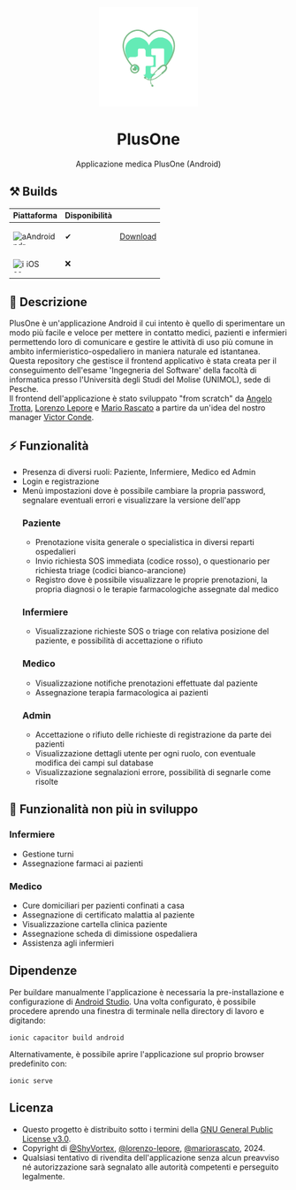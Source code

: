 <p align="center">
  <img width="180" src="assets/icon-circle.png" alt="PlusOne"></img>
  <h1 align="center">PlusOne</h1>
  <p align="center">Applicazione medica PlusOne (Android)
</p>

## ⚒️ Builds

|Piattaforma|Disponibilità||
|--------|---------|--|
|<p><img width="24" height="24" align="left" src="https://img.icons8.com/nolan/64/android-os.png" alt="android"> Android </p>|✔|[Download](https://github.com/ShyVortex/plusone-ionic/releases/latest)|
|<p><img width="24" height="24" align="left" src="https://img.icons8.com/nolan/64/ios-logo.png" alt="ios"> iOS </p>|❌| |

## 📜 Descrizione
PlusOne è un'applicazione Android il cui intento è quello di sperimentare un modo più facile e veloce per mettere in contatto medici, pazienti e infermieri permettendo loro di comunicare
e gestire le attività di uso più comune in ambito infermieristico-ospedaliero in maniera naturale ed istantanea.  
Questa repository che gestisce il frontend applicativo è stata creata per il conseguimento dell'esame 'Ingegneria del Software' della facoltà di informatica presso l'Università degli Studi del Molise (UNIMOL),
sede di Pesche.  
Il frontend dell'applicazione è stato sviluppato "from scratch" da [Angelo Trotta](https://github.com/ShyVortex), [Lorenzo Lepore](https://github.com/lorenzo-lepore) e [Mario Rascato](https://github.com/mariorascato)
a partire da un'idea del nostro manager [Victor Conde](https://github.com/vodkaassassina).

## ⚡ Funzionalità
- Presenza di diversi ruoli: Paziente, Infermiere, Medico ed Admin
- Login e registrazione
- Menù impostazioni dove è possibile cambiare la propria password, segnalare eventuali errori e visualizzare la versione dell'app
  ### Paziente
  - Prenotazione visita generale o specialistica in diversi reparti ospedalieri
  - Invio richiesta SOS immediata (codice rosso), o questionario per richiesta triage (codici bianco-arancione)
  - Registro dove è possibile visualizzare le proprie prenotazioni, la propria diagnosi o le terapie farmacologiche assegnate dal medico
  ### Infermiere
  - Visualizzazione richieste SOS o triage con relativa posizione del paziente, e possibilità di accettazione o rifiuto
  ### Medico
  - Visualizzazione notifiche prenotazioni effettuate dal paziente
  - Assegnazione terapia farmacologica ai pazienti
  ### Admin
  - Accettazione o rifiuto delle richieste di registrazione da parte dei pazienti
  - Visualizzazione dettagli utente per ogni ruolo, con eventuale modifica dei campi sul database
  - Visualizzazione segnalazioni errore, possibilità di segnarle come risolte  

## 🙌 Funzionalità non più in sviluppo
  ### Infermiere
  - Gestione turni
  - Assegnazione farmaci ai pazienti
  ### Medico
  - Cure domiciliari per pazienti confinati a casa
  - Assegnazione di certificato malattia al paziente
  - Visualizzazione cartella clinica paziente
  - Assegnazione scheda di dimissione ospedaliera
  - Assistenza agli infermieri

## Dipendenze
Per buildare manualmente l'applicazione è necessaria la pre-installazione e configurazione di [Android Studio](https://developer.android.com/studio?hl=it).
Una volta configurato, è possibile procedere aprendo una finestra di terminale nella directory di lavoro e digitando:
 ```shell
 ionic capacitor build android
 ```
Alternativamente, è possibile aprire l'applicazione sul proprio browser predefinito con:
 ```shell
 ionic serve
 ```

## Licenza
- Questo progetto è distribuito sotto i termini della [GNU General Public License v3.0](https://github.com/ShyVortex/plusone-ionic/blob/master/LICENSE.md).
- Copyright di [@ShyVortex](https://github.com/ShyVortex), [@lorenzo-lepore](https://github.com/lorenzo-lepore), [@mariorascato](https://github.com/mariorascato), 2024.  
- Qualsiasi tentativo di rivendita dell'applicazione senza alcun preavviso né autorizzazione sarà segnalato alle autorità competenti e perseguito legalmente.
